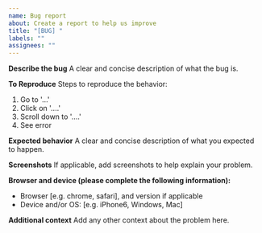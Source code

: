 ```yaml
---
name: Bug report
about: Create a report to help us improve
title: "[BUG] "
labels: ""
assignees: ""
---
```


**Describe the bug**
A clear and concise description of what the bug is.

**To Reproduce**
Steps to reproduce the behavior:

1. Go to '...'
2. Click on '....'
3. Scroll down to '....'
4. See error

**Expected behavior**
A clear and concise description of what you expected to happen.

**Screenshots**
If applicable, add screenshots to help explain your problem.

**Browser and device (please complete the following information):**

- Browser [e.g. chrome, safari], and version if applicable
- Device and/or OS: [e.g. iPhone6, Windows, Mac]

**Additional context**
Add any other context about the problem here.
